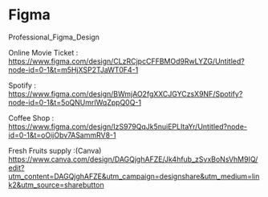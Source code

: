 # Figma
Professional_Figma_Design


Online Movie Ticket :
https://www.figma.com/design/CLzRCjpcCFFBMOd9RwLYZG/Untitled?node-id=0-1&t=m5HjXSP2TJaWT0F4-1

Spotify :
https://www.figma.com/design/BWmjAO2fgXXCJGYCzsX9NF/Spotify?node-id=0-1&t=5oQNUmrIWqZppQ0Q-1

Coffee Shop :
https://www.figma.com/design/IzS979QqJk5nuiEPLItaYr/Untitled?node-id=0-1&t=oOijObv7ASammRV8-1

Fresh Fruits supply :(Canva)
https://www.canva.com/design/DAGQjghAFZE/Jk4hfub_zSvxBoNsVhM9IQ/edit?utm_content=DAGQjghAFZE&utm_campaign=designshare&utm_medium=link2&utm_source=sharebutton
